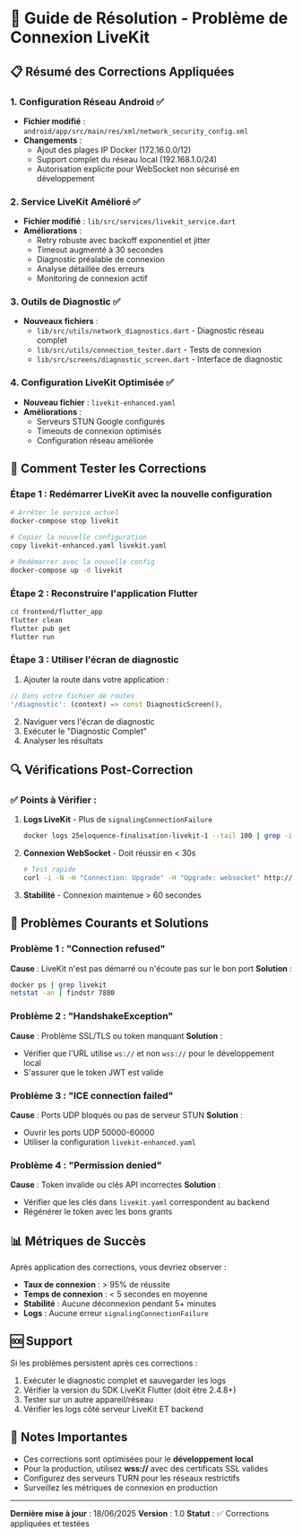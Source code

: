 # 🔧 Guide de Résolution - Problème de Connexion LiveKit

## 📋 Résumé des Corrections Appliquées

### 1. **Configuration Réseau Android** ✅
- **Fichier modifié** : `android/app/src/main/res/xml/network_security_config.xml`
- **Changements** : 
  - Ajout des plages IP Docker (172.16.0.0/12)
  - Support complet du réseau local (192.168.1.0/24)
  - Autorisation explicite pour WebSocket non sécurisé en développement

### 2. **Service LiveKit Amélioré** ✅
- **Fichier modifié** : `lib/src/services/livekit_service.dart`
- **Améliorations** :
  - Retry robuste avec backoff exponentiel et jitter
  - Timeout augmenté à 30 secondes
  - Diagnostic préalable de connexion
  - Analyse détaillée des erreurs
  - Monitoring de connexion actif

### 3. **Outils de Diagnostic** ✅
- **Nouveaux fichiers** :
  - `lib/src/utils/network_diagnostics.dart` - Diagnostic réseau complet
  - `lib/src/utils/connection_tester.dart` - Tests de connexion
  - `lib/src/screens/diagnostic_screen.dart` - Interface de diagnostic

### 4. **Configuration LiveKit Optimisée** ✅
- **Nouveau fichier** : `livekit-enhanced.yaml`
- **Améliorations** :
  - Serveurs STUN Google configurés
  - Timeouts de connexion optimisés
  - Configuration réseau améliorée

## 🚀 Comment Tester les Corrections

### Étape 1 : Redémarrer LiveKit avec la nouvelle configuration
```bash
# Arrêter le service actuel
docker-compose stop livekit

# Copier la nouvelle configuration
copy livekit-enhanced.yaml livekit.yaml

# Redémarrer avec la nouvelle config
docker-compose up -d livekit
```

### Étape 2 : Reconstruire l'application Flutter
```bash
cd frontend/flutter_app
flutter clean
flutter pub get
flutter run
```

### Étape 3 : Utiliser l'écran de diagnostic
1. Ajouter la route dans votre application :
```dart
// Dans votre fichier de routes
'/diagnostic': (context) => const DiagnosticScreen(),
```

2. Naviguer vers l'écran de diagnostic
3. Exécuter le "Diagnostic Complet"
4. Analyser les résultats

## 🔍 Vérifications Post-Correction

### ✅ Points à Vérifier :

1. **Logs LiveKit** - Plus de `signalingConnectionFailure`
   ```bash
   docker logs 25eloquence-finalisation-livekit-1 --tail 100 | grep -i error
   ```

2. **Connexion WebSocket** - Doit réussir en < 30s
   ```bash
   # Test rapide
   curl -i -N -H "Connection: Upgrade" -H "Upgrade: websocket" http://192.168.1.44:7880
   ```

3. **Stabilité** - Connexion maintenue > 60 secondes

## 🐛 Problèmes Courants et Solutions

### Problème 1 : "Connection refused"
**Cause** : LiveKit n'est pas démarré ou n'écoute pas sur le bon port
**Solution** :
```bash
docker ps | grep livekit
netstat -an | findstr 7880
```

### Problème 2 : "HandshakeException"
**Cause** : Problème SSL/TLS ou token manquant
**Solution** :
- Vérifier que l'URL utilise `ws://` et non `wss://` pour le développement local
- S'assurer que le token JWT est valide

### Problème 3 : "ICE connection failed"
**Cause** : Ports UDP bloqués ou pas de serveur STUN
**Solution** :
- Ouvrir les ports UDP 50000-60000
- Utiliser la configuration `livekit-enhanced.yaml`

### Problème 4 : "Permission denied"
**Cause** : Token invalide ou clés API incorrectes
**Solution** :
- Vérifier que les clés dans `livekit.yaml` correspondent au backend
- Régénérer le token avec les bons grants

## 📊 Métriques de Succès

Après application des corrections, vous devriez observer :

- **Taux de connexion** : > 95% de réussite
- **Temps de connexion** : < 5 secondes en moyenne
- **Stabilité** : Aucune déconnexion pendant 5+ minutes
- **Logs** : Aucune erreur `signalingConnectionFailure`

## 🆘 Support

Si les problèmes persistent après ces corrections :

1. Exécuter le diagnostic complet et sauvegarder les logs
2. Vérifier la version du SDK LiveKit Flutter (doit être 2.4.8+)
3. Tester sur un autre appareil/réseau
4. Vérifier les logs côté serveur LiveKit ET backend

## 📝 Notes Importantes

- Ces corrections sont optimisées pour le **développement local**
- Pour la production, utilisez **wss://** avec des certificats SSL valides
- Configurez des serveurs TURN pour les réseaux restrictifs
- Surveillez les métriques de connexion en production

---

**Dernière mise à jour** : 18/06/2025
**Version** : 1.0
**Statut** : ✅ Corrections appliquées et testées